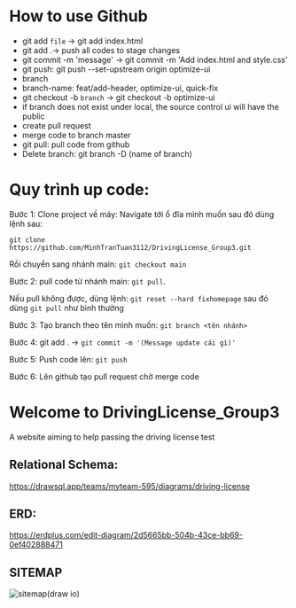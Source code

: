 # How to use Github

- git add `file` -> git add index.html
- git add .-> push all codes to stage changes
- git commit -m 'message' -> git commit -m 'Add index.html and style.css'
- git push: git push --set-upstream origin optimize-ui
- branch
- branch-name: feat/add-header, optimize-ui, quick-fix
- git checkout -b `branch` -> git checkout -b optimize-ui
- if branch does not exist under local, the source control ui will have the public
- create pull request
- merge code to branch master
- git pull: pull code from github
- Delete branch: git branch -D (name of branch)

# Quy trình up code:

Bước 1: Clone project về máy:
Navigate tới ổ đĩa mình muốn sau đó dùng lệnh sau:

`git clone https://github.com/MinhTranTuan3112/DrivingLicense_Group3.git`

Rồi chuyển sang nhánh main: `git checkout main`

Bước 2: pull code từ nhánh main: `git pull`. 

Nếu pull không được, dùng lệnh: `git reset --hard fixhomepage` sau đó dùng `git pull` như bình thường

Bước 3: Tạo branch theo tên mình muốn: `git branch <tên nhánh>`

Bước 4: git add . -> `git commit -m '(Message update cái gì)'`

Bước 5: Push code lên: `git push`

Bước 6: Lên github tạo pull request chờ merge code

# Welcome to DrivingLicense_Group3
A website aiming to help passing the driving license test 

## Relational Schema: 
https://drawsql.app/teams/myteam-595/diagrams/driving-license

## ERD: 
https://erdplus.com/edit-diagram/2d5665bb-504b-43ce-bb69-0ef402888471

## SITEMAP
![sitemap(draw io)](https://github.com/MinhTranTuan3112/DrivingLicense_Group3/assets/122954291/2e447b46-74a2-40e3-823b-d2c6f332424d)
